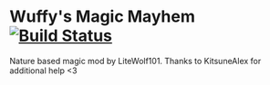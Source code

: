 # Wuffy's Magic Mayhem [![Build Status](http://jenkins.covers1624.net/job/Alex/job/MagicMayhem/badge/icon)](http://jenkins.covers1624.net/job/Alex/job/MagicMayhem/)
Nature based magic mod by LiteWolf101.
Thanks to KitsuneAlex for additional help <3
